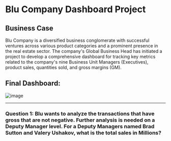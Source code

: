 # Blu Company Dashboard Project

## Business Case

Blu Company is a diversified business conglomerate with successful ventures across various product categories and a prominent presence in the real estate sector. The company's Global Business Head has initiated a project to develop a comprehensive dashboard for tracking key metrics related to the company's nine Business Unit Managers (Executives), product sales, quantities sold, and gross margins (GM).

## Final Dashboard:

![image](https://github.com/sanjanapaluri/Powerbi_Projects/assets/127730680/b9c1354a-2d36-4295-9181-6cc252b6b81c)

---------------------------------------------------------------------------------------

### Question 1: Blu wants to analyze the transactions that have gross that are not negative. Further analysis is needed on a Deputy Manager level. For a Deputy Managers named Brad Sutton and Valery Ushakov, what is the total sales in Millions?
